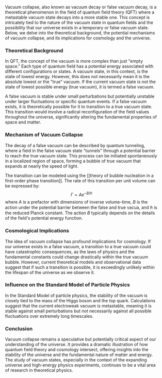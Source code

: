 Vacuum collapse, also known as vacuum decay or false vacuum decay, is a theoretical phenomenon in the field of quantum field theory (QFT) where a metastable vacuum state decays into a more stable one. This concept is intricately tied to the nature of the vacuum state in quantum fields and the possibility that our universe exists in a temporary or false vacuum state. Below, we delve into the theoretical background, the potential mechanisms of vacuum collapse, and its implications for cosmology and the universe.

### Theoretical Background

In QFT, the concept of the vacuum is more complex than just "empty space." Each type of quantum field has a potential energy associated with different configurations or states. A vacuum state, in this context, is the state of lowest energy. However, this does not necessarily mean it is the absolute lowest or the "true" vacuum. If the current vacuum state is not the state of lowest possible energy (true vacuum), it is termed a false vacuum.

A false vacuum is stable under small perturbations but potentially unstable under larger fluctuations or specific quantum events. If a false vacuum exists, it is theoretically possible for it to transition to a true vacuum state. This transition would involve a radical reconfiguration of the field values throughout the universe, significantly altering the fundamental properties of space and matter.

### Mechanism of Vacuum Collapse

The decay of a false vacuum can be described by quantum tunneling, where a field in the false vacuum state "tunnels" through a potential barrier to reach the true vacuum state. This process can be initiated spontaneously in a localized region of space, forming a bubble of true vacuum that expands at nearly the speed of light.

The transition can be modeled using the [[theory of bubble nucleation in a first-order phase transition]]. The rate of this transition per unit volume can be expressed by:
$$ \Gamma = A e^{-B/\hbar} $$
where $A$ is a prefactor with dimensions of inverse volume-time, $B$ is the action under the potential barrier between the false and true vacua, and $\hbar$ is the reduced Planck constant. The action $B$ typically depends on the details of the field's potential energy function.

### Cosmological Implications

The idea of vacuum collapse has profound implications for cosmology. If our universe exists in a false vacuum, a transition to a true vacuum could have catastrophic consequences, as the laws of physics and the fundamental constants could change drastically within the true vacuum bubble. However, current theoretical models and observational data suggest that if such a transition is possible, it is exceedingly unlikely within the lifespan of the universe as we observe it.

### Influence on the Standard Model of Particle Physics

In the Standard Model of particle physics, the stability of the vacuum is closely tied to the mass of the Higgs boson and the top quark. Calculations suggest that the current electroweak vacuum is metastable, meaning it is stable against small perturbations but not necessarily against all possible fluctuations over extremely long timescales.

### Conclusion

Vacuum collapse remains a speculative but potentially critical aspect of our understanding of the universe. It provides a dramatic illustration of how quantum field theory and cosmology intersect, offering insights into the stability of the universe and the fundamental nature of matter and energy. The study of vacuum states, especially in the context of the expanding universe and high-energy physics experiments, continues to be a vital area of research in theoretical physics.